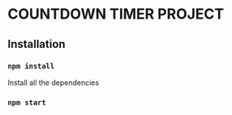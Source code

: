# COUNTDOWN TIMER PROJECT

## Installation

### `npm install`

Install all the dependencies

### `npm start`
